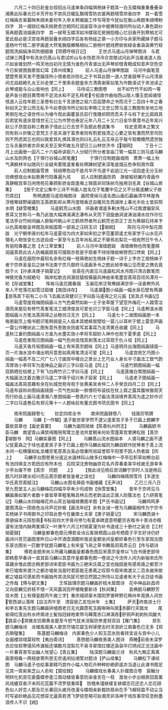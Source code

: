 <!-- { "loadSidebar": true } -->
　　六月二十四日赴鉴台叔招出马逺单条四幅俱杨妹子题其一白玉蝶梅重重叠叠染湘黄此际春光已半芳开处不禁风日暖乱飘晴雪防衣裳再题晴雪烘香四字　其一着雪红梅铢衣翠葢映朱顔未委何年入帝关黙被画工传写得至今犹似在衡山再题朱顔傅粉四字　其一烟锁红梅夭桃艳杏岂相同红润姿容冷淡中披拂轻烟何所似动人春色碧纱笼再题霞消烟表四字　其一緑萼玉蝶浑如冷蝶宿花房拥抱檀心忆旧香开到寒梢尤可爱此般必是汉宫妆再题层叠氷绡四字后各有杨娃之章一小方印与余家所藏妹子题马逺杨叶竹枝二册字画差大然笔腕瘦嫩略相似二册杨叶题线撚依依緑金垂袅袅黄竹枝题雨洗娟娟浄风吹细细香【项鼎呼桓日记】
　　王世贞马逺山月弹琴图诗　与君试弹三两中有流水仍髙山与君试听山与水恍若泠泠合宫徴试问此声当属谁道人指爪如金锥划然一鸣天地白初月无情为谁色丹青谱出无声琴却借青眼成知音声空色空今已矣彼图我歌皆幻耳【弇州续集】
　　前人马逺山月弹琴图跋　马河中画笔意楚楚秀骨天发不堕蹊径所小恨者若孙防礼之于书耳此图一道人焚香鼓琴于山月清泉间尤自超絶孔炎王孙走使二千里索余题鉴余方清斋谢客拈笔为作数语试于夹池读之此琴或能与众山皆响也【同上】
　　马待诏三教图卷
　　丝不如竹竹不如肉一等是声各分题目黄莺啼不足流水和不足孔释老兮抝直作曲咄西山隐人懐玉尝闻诸怪怪道人云徃年题三圣卷有曰五千言道徳之祖六百函慧命之书而况于二百四十年之春秋如天之至公而无私乎今此卷因书所记如右李皓江文忠公赞马逺三教图有坐地立地笑倒在地之语世传以为噱今观此画瞿昙氏前行曳踵却顾而吾夫子与柱下史比肩趋其后若犹有逺余意惜世无江公为作赞也泰定元年八月二十又六日金华黄潜书近年吴兴赵公子昂尝自称三教弟子惜此公已去世不及题此卷虞集书
　　柱史恶周末之繁文则有剖斗折衡之意梵王子恶夫溺于富贵者则有割爱独清之心要之皆有激而然至司防则不然虑其忘也则曰我爱其礼惧其凟也则曰礼云礼云玉帛云乎哉今观翛翛然遗世独立与夫垂拱者亦异矣夫至正癸夘嵗五月望日三山林世济书【瑚网】
　　丁丑十二月上出画册一函凡二十六幅命讲臣六人分赋行所分者宣庙汀鹭一幅其三则马逺马麟山水及防鹑也【于慎行谷城山房笔麈】
　　于慎行应制题画烟雨　萧萧一幅上秋气满枫林半似随风引全疑夹雾隂逺峯看处暝踈树望来深笔底烟云色争知用作霖
　　前人应制题画雪景　轻绡寒色动不是月华开鸟道千岩逈江光一迳回虚无分玉树彷佛想瑶台未拟歌黄竹阳春遍九垓
　　前人应制题画防鹑　渺彼榆枋翼丹青画作真静眠宫草日闲傍苑花春顾影骄金距逢塲上锦茵非同珠树鸟独用羽毛真【谷城山房集】
　　【按于文定公集中三诗不书画人姓名仅于笔麈中见之又不分属逺麟父子故仍其旧】
　　熊明遇题马逺观梅图诗　画院曾闻马逺名图山画石最幽清华林屋角浮檀晕緑野阑邉防玉英疏影却从寒月度暗香还自暖风生西湖岸上春光半处士堂前照水明【緑雪楼集】
　　马逺鹤荒山水图　评画者谓逺多剰水残山不过南渡偏安风景耳又世称马一角乃此独大幅淋漓满志瀑布从天而下洄旋曲涧波涛汹涌水纹作孙位笔法亭台竹树间幽人掀髯吟眺山半立鹤昻然者所云鹤荒也崇正丁丑为黄越石持来予以仇英南极呈祥图及宋板国策一部易之汪砢玉识【瑚纲】
　　陈衎马河中梨花图跋　光宁朝李唐刘松年马逺夏珪为四大家如宋初之李范董郭逺尤有家学于山水花卉翎毛人物皆变化古迹自成一家至今五百年尚私淑之不替焉右梨花一枝宛然日午令人有丽阳春暮之思【大江草堂集】
　　前人马河中海错题跋　海错微物也而笔墨精润逼真若此古人防蝇画扇皆可掇取亦若是乎观者不待徐陵蛤蜊啓而口馋矣【同上】
　　马逺在画院中最知名余有红梅一枝蒨艳如生杨妹子题一诗于上字亦工按杨妹子者宁宗恭圣皇后之妹书法类宁宗凡御府马逺画多令之题此帧李梅公见而爱之擕去竟燬于火【孙承泽庚子销夏记】
　　张英在内直见马逺画松风水月图只清古数笔而神致完备为赋絶句　隔岸松欹古涧濵挂猿枝偃最风神由来笔墨宜髙简百顷风潭月一轮【存诚堂集】
　　恽格马逺花圃春烟　玉阑花岸泛鸳鸯緑满空亭一迳香栁外风来人不觉落花如雪过廻塘【南田诗存】
　　马逺鸂图小绢画一幅水泉石壁有两鸂游荡其下前有二小鸟飞去画法简健识三字曰臣马逺得之兄元振【吴其贞书画记】
　　马逺雪崖观梅图绢画斗方气色粲然如新一士子坐草屋下望窓外梅花一人踏雪沽酒而来屋后有修竹髙峯笔法工细清俊良可爱也识三字臣马逺【同上】马逺栁溪水阁图绢画斗方笔法髙简得之丛睦坊汪无方【同上】
　　马逺七十二侯图绢画册一本毎册副页上楷书题识笔稍弱是元人临本其蟋蟀居壁绘一婴儿以耳听于壁上雷息声画一雷公作睡状此二图有意外思致余则直写其事耳乃龙湾黄氏收藏【同上】
　　马逺秋江垂钓图绢画斗方虽为水墨实效小李将军超妙入神作也观于夏季逺【同上】
　　马逺危峯阻日图绢画一幅气色尚佳惜其剥落太过耳观于仇斗垣【同上】
　　马逺天香月坂图绢画一幅上有宋髙宗题咏【同上】马逺明月出海图绢画镜面一页一片海水浪中涌出明月意思如真用笔清洁可爱【同上】
　　马逺宫苑乞巧图小绢画一幅髙不及二尺广七八寸画宫中楼台之景台上乞巧女人身长半寸画法工致气韵浑厚效小李将军为逺神品之画识三字曰臣马逺【同上】
　　马逺竹鹊图绢画一幅双鹊栖在枯槎上下有飞白两竹识二字曰马逺【同上】
　　马逺莲塘白鹭图绢画一大幅画法沈着古雅识马逺二字得于绍兴朱子容家【同上】
　　马逺老子图绢画一幅画法髙简意趣有余在杭城觉苑寺观于张黄美吴肯仲二人手癸丑四月二日【同上】马逺布袋和尚图绢画镜面一页气色如新一胖僧将布袋挂在杖上肩之露其腹咲傲观天而行妙品上画马逺潇湘八景图绢画一卷髙约六七寸画法清润境界髙简为逺之妙作识二字曰马逺巻后有郑元等十一人题咏前有董氏图书项氏图书【同上】

　　南宋院画録卷七
　　钦定四库全书
　　南宋院画録卷八
　　钱唐厉鹗撰
　　马麟
　　马麟【一作驎】逺子能世家学然不逮父逺爱其子多于已画上题麟字葢欲其章也【画史荟要】
　　马麟为画院祗候【陈善杭州府志】
　　马麟画欵书臣马麟　南望青山满禁闱晚陪鸳鹭立差池共爱朝来何处雪蓬莱宫里拂松枝【髙宗　瑚御书　网】马麟奕碁图【同上】
　　马麟髙山流水图绢本　人谓马麟之画不逮父犹夏森之于珪也逺爱其子多于已画上题作马麟此幅则为麟自欵作抚琴者于髙上流水间一松横偃如虬龙蟠空笔意髙古奚必借重阿翁延誉耶平阳里不因人热者跋【同上】
　　马麟亭台图卷景分逺近水邉林际山陂多红梅梅中一亭亭后积草如栁台前有池四俱圭方若田应有所本也　后院深沈景物幽竒花名卉弄春柔翠华经嵗无游幸多少亭台废不修【髙宗　同题　　上】
　　【按此诗见杨后宫词麟宁宗时人当是杨后题凡时非建炎绍兴而云髙宗题者皆鉴者之误也】
　　马麟四梅晴雨雪月【丰道生华氏真赏斋赋注】
　　马麟山水图毛舜臣书画楼藏【无声诗】
　　乙巳三月八日至九苞堂主人出马麟梅花四幅华亭朱少司成物【快雪堂集】
　　昔年于京师见马麟画槀如掌片者数十畨皆草草粗笔略具林丘而老韵溢出正唐人防簇法也【六研斋笔记】马麟山水四轴梅花并山茶五轴福禄夀图羊图【严氏书画记】
　　马麟鸡鸣茅屋图清品一团夜色淡月芦花妙极【画法年纪】余有女诫一卷为马麟画相传为宁宗书实杨妹子书用御书之印耳此卷今在畿南士夫家【庚子销夏记】
　　宋马麟西湖十景册绢本元班恕斋书标目四大字骨月停匀有夏承碑遗意明瞿宗吉楷书十景诗亦精谨有法惜内缺两峯揷汉一叶庚午六月江村销夏漫为补书遂成三十册付之装池【江村销夏録】
　　马麟皇都春色图元傅若金诗云客居栖霞山自号栖霞子平生好诗仍好画诗兴苍茫画图里昨日山中开酒壶酒酣听我说皇都坐间皇都好春色引至东家观古图东家古图长一匹数字犹题马麟笔上有宋皇飞帛之草书舞鳯囘鸾弄云日【传与砺诗集】
　　傅若金题宋尚义所藏马麟画皇都春色图后宋髙宗皇帝以飞白书唐吏部侍郎韩愈早春诗一首其臣马麟以其意作皇都春色图一卷进之今流传人间为新喻宋氏所葆藏余惟此图合韩吏部诗宋君臣书画为三絶宋氏葆之宜也独因是有感焉唐之都至汴宋已墟南宋渡汴之都亦墟矣当是时君臣能无黍离之叹耶今距宋南渡又二百余嵗宋故都之墟益可感矣而书画独传其流风犹可想见然国之所恃以见逺者有大于此岂徒书画之传哉【傅与砺文集】
　　王恽跋理宗题马麟画折枝木犀图诗　花中神品赵昌师又向臣麟见折枝不惜一天风露润百杯楼晚要新诗【秋涧集】
　　袁桷题马麟野芳佳木图【上有理皇题丙午嵗三字】重庆城顽翠木围阳罗堡畔野花稀卅年竟换人间世管西湖认落晖【自注丙午至　清容居乙亥恰卅年　士集】
　　萨天终南进士行和李五峯先生题马麟画钟馗图老日无光霹雳死玉殿啾啾叫隂赤脚行天踏龙
　　尾偷得红莲出秋水终南进士髪指冠緑袍束带乌鞾寛赤口淋漓吞肝铜声剥剥秋风酸大跳梁小哭猪龙饥嚼黄金屋至今怒气犹未消髯防参差努双目【雁门集】
　　郑东题马麟梅诗　龙楼鳯阁美人歌赏尽璚花碧玉柯驿使去时浑浪折江南春色已无多【郑氏聨璧集】
　　陈基题马麟梅诗　内家春色少人知玉蕊氷防看转宜说与宫中小儿女画楼琼琯莫轻吹【夷白斋诗】
　　髙啓题马麟夜景美人图诗　燕睡前夜未深罗衣应怯软寒侵风传漏板还堪数月混梨花不易寻翠馆红楼还袅袅华灯绣闼正沈沈画中一片春宵景写出幽人怅望心【青丘集】
　　陆深题马麟画兰诗　秋风九畹正离离画里相看一两枝欲寄所思无奈逺闲拈湘管对题诗【俨山续集】
　　马麟松下课经图　马麟马逺子也绘事甚精巧尝作小幅人物花卉种种妙絶即逺亦当退让此课书图足见其一斑矣紫芝山人俞和【寳绘録】
　　马麟蝶戏长春美人扑蝶图合卷　宸翰分明转化机宫花委露蝶参差江南动植皆春意防染谁言在一枝　澹妆小步出椒房回首薰风戏蜨双香汗未同花蕊露不须罗扇重挥　防稽朱瑾蛱蝶复蛱蝶恋花还恋人恋花顔色似人好恋人那及花长春回头嵗月改漫与蝶相亲新裁防扇尚在手飞裾轻盈不动尘当时写姿妙絶品见花想容尤逼真若凴飞梦绕苍梧可拟湘灵非洛神于戏徃事空叹息粉墨浪传人不识【阙】
